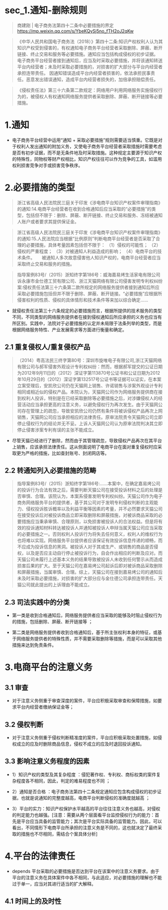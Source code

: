 # sec_1.通知-删除规则

> 商建刚 | 电子商务法第四十二条中必要措施的界定 https://mp.weixin.qq.com/s/YbeKQySj5no_fTH2oJ2qKw

> 《中华人民共和国电子商务法（2018）》第四十二条:知识产权权利人认为其知识产权受到侵害的，有权通知电子商务平台经营者采取删除、屏蔽、断开链接、终止交易和服务等必要措施。通知应当包括构成侵权的初步证据。
电子商务平台经营者接到通知后，应当及时采取必要措施，并将该通知转送平台内经营者；未及时采取必要措施的，对损害的扩大部分与平台内经营者承担连带责任。 
因通知错误造成平台内经营者损害的，依法承担民事责任。恶意发出错误通知，造成平台内经营者损失的，加倍承担赔偿责任。

> 《侵权责任法》第三十六条第二款规定：网络用户利用网络服务实施侵权行为的，被侵权人有权通知网络服务提供者采取删除、屏蔽、断开链接等必要措施。

# 1.通知
- 电子商务平台经营中运用“通知 + 采取必要措施”规则需要适当慎重。它既是对于权利人发出通知的附加义务，又使电子商务平台经营者采取措施时需要考虑是否有初步证据，而不是无条件地及时采取措施。这种规定主要源于知识产权的特殊性，同物权等财产权相比，知识产权往往可以作为竞争的工具，如滥用权利损害竞争对手或损害竞争秩序。

# 2.必要措施的类型
> 浙江省高级人民法院民三庭关于印发《涉电商平台知识产权案件审理指南》的通知:14.电商平台经营者在收到合格通知后应当采取的“必要措施”的类型，包括但不限于：删除、屏蔽、断开链接、终止交易和服务、冻结被通知人账户或者要求其提供保证金。

> 浙江省高级人民法院民三庭关于印发《涉电商平台知识产权案件审理指南》的通知:15.人民法院应当根据“比例原则”判断电商平台经营者是否采取了合理的必要措施，具体考量因素包括但不限于：
（1）侵权的可能性；
（2）侵权的严重程度；
（3）对被通知人利益造成的影响；
（4）电商平台的技术条件。
　 被通知人多次故意侵害他人知识产权的，电商平台经营者应当采取终止交易和服务的措施。

> 指导案例83号/（2015）浙知终字第186号：威海嘉易烤生活家电有限公司诉永康市金仕德工贸有限公司、浙江天猫网络有限公司侵害发明专利权纠纷案:侵权责任法第三十六条第二款所规定的网络服务提供者接到通知后所应采取必要措施包括但并不限于删除、屏蔽、断开链接。“必要措施”应根据所侵害权利的性质、侵权的具体情形和技术条件等来加以综合确定......

- 就侵权责任法第三十六条规定的必要措施而言，根据所提供的技术服务的类型不同，不同类型的网络服务提供者在接到侵权通知后所应承担的义务也应当有所区别。实践中，法院对于必要措施的认定并未局限于法条列举的类型，而是根据网络服务特性、产业发展需求等方面进行衡量和确定。

## 2.1 重复侵权人/重复侵权产品
> （2014）粤高法民三终字第80号：深圳市旋唯电子有限公司,浙江天猫网络有限公司与郝军侵害外观设计专利权纠纷：然而，根据郝军提交的公证日期为2012年9月11日的（2012）深证字第113870号公证书和公证日期为2012年10月29日的（2012）深证字第132517号公证书等证据可以证实，在本案立案受理后，安凯欣公司仍在天猫网上销售、许诺销售与涉案外观设计专利相同或相近似的侵权产品。本院认为，天猫网公司作为网络服务提供商在接到权利人投诉，特别是在已经采取删除等必要措施之后，对涉嫌侵权人的经营活动应当承担更高的注意义务，以避免侵权行为再次发生。由于天猫网公司存在管理上的疏忽，导致安凯欣公司仍然有条件将被诉侵权产品再次上网销售，天猫网公司应当承担相应的法律责任。原审法院责令天猫网公司立即停止侵权行为的结论并无不妥。上诉人天猫网公司认为原审法院判决其立即停止侵害涉案专利有误的主张不能成立。

- 尽管天猫已经进行了删除，然而由于其管理疏忽，导致侵权产品再次在其平台上销售，应该承担法律责任。这从侧面说明了电商平台在面对重复侵权时应采取更为严格的措施，比如查封账号、封闭网店等。

## 2.2 转通知列入必要措施的范畴
> 指导案例83号/（2015）浙知终字第186号:......本案中，在确定嘉易烤公司的投诉行为合法有效之后，需要判断天猫公司在接受投诉材料之后的处理是否审慎、合理。该院认为，本案系侵害发明专利权纠纷。天猫公司作为电子商务网络服务平台的提供者，基于其公司对于发明专利侵权判断的主观能力、侵权投诉胜诉概率以及利益平衡等因素的考量，并不必然要求天猫公司在接受投诉后对被投诉商品立即采取删除和屏蔽措施，对被诉商品采取的必要措施应当秉承审慎、合理原则，以免损害被投诉人的合法权益。但是将有效的投诉通知材料转达被投诉人并通知被投诉人申辩当属天猫公司应当采取的必要措施之一。否则权利人投诉行为将失去任何意义，权利人的维权行为也将难以实现。网络服务平台提供者应该保证有效投诉信息传递的顺畅，而不应成为投诉信息的黑洞。被投诉人对于其或生产、或销售的商品是否侵权，以及是否应主动自行停止被投诉行为，自会作出相应的判断及应对。而天猫公司未履行上述基本义务的结果导致被投诉人未收到任何警示从而造成损害后果的扩大。至于天猫公司在嘉易烤公司起诉后即对被诉商品采取删除和屏蔽措施，当属审慎、合理。综上，天猫公司在接到嘉易烤公司的通知后未及时采取必要措施，对损害的扩大部分应与金仕德公司承担连带责任。天猫公司就此提出的上诉理由不能成立。

## 2.3 司法实践中的分类
- 第一类是收到合格通知后，网络服务提供者应当采取的能够及时阻止侵权行为的措施，包括删除、屏蔽、断开链接等 ；

- 第二类是网络服务提供者收到合格通知后，基于所主张权利本身的特征，或基于网络服务提供者的特殊性质，并不需要采取删除等措施，而是可以采取其他措施来达到免责条件。

# 3.电商平台的注意义务
## 3.1 审查
- 对于注意义务侧重于审查深度的案件，平台应积极采取审查和保障措施，如要求平台内经营者缴纳保证金等；

## 3.2 侵权判断
- 对于注意义务侧重于侵权判断精准度的案件，平台应积极采取处置措施，如侵权成立的应及时删除商品信息，侵权不成立的应及时退回投诉通知。

## 3.3 影响注意义务程度的因素
- 1）知识产权的类型及其复杂程度 ：侵犯著作权、专利权、商标权类的案件复杂程度各不相同，因此，判定的难易程度也不同 ；

- 2）通知是否合格 ：电子商务法第四十二条规定通知应包含构成侵权的初步证据，也就是说通知的完整度越高，电商平台判断侵权的准确度就越高 ；

- 3）平台的实力：知识产权保护水平越高的平台往往注意义务也越高，对侵权的判定能力也越强。[注意：需要从两个层面看平台监控侵权行为的能力：首先是平台应当具备的监管能力；其次是平台实际具备的监管能力。因此，可以看出，不同情形下电商平台所承担的注意义务是不同的，这也就决定了最终采取的措施也不尽相同，需结合个案具体分析]

# 4.平台的法律责任
- depends 平台采取的必要措施是否达到平台在该案中的注意义务要求。由于平台的注意义务在具体案件中各不相同，与此适应，对必要措施的理解也不能过于单一，应当对其进行适当的扩大解释。

## 4.1 时间上的及时性















